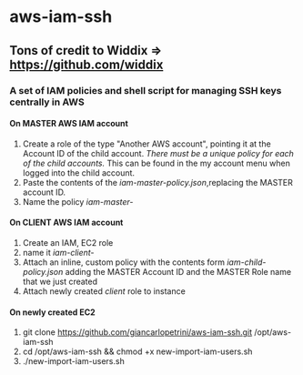 # aws-iam-ssh  

## Tons of credit to Widdix => https://github.com/widdix

### A set of IAM policies and shell script for managing SSH keys centrally in AWS

#### On MASTER AWS IAM account
1. Create a role of the type "Another AWS account", pointing it at the Account ID of the child account. _There must be a unique policy for each of the child accounts._ This can be found in the my account menu when logged into the child account.
2. Paste the contents of the _iam-master-policy.json_,replacing the MASTER account ID.
3. Name the policy _iam-master-<clientNameHere>_

#### On CLIENT AWS IAM account
1. Create an IAM, EC2 role
2. name it _iam-client-<clientNameHere>_
3. Attach an inline, custom policy with the contents form _iam-child-policy.json_ adding the MASTER Account ID and the MASTER Role name that we just created
4. Attach newly created _client_ role to instance

#### On newly created EC2
1. git clone https://github.com/giancarlopetrini/aws-iam-ssh.git /opt/aws-iam-ssh
2. cd /opt/aws-iam-ssh && chmod +x new-import-iam-users.sh
3. ./new-import-iam-users.sh
